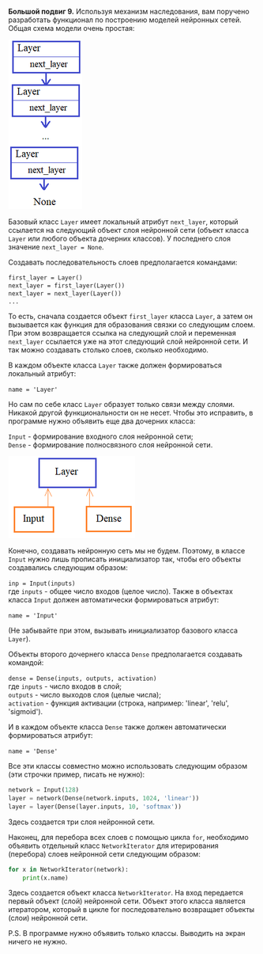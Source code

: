**Большой подвиг 9.** Используя механизм наследования, вам поручено разработать функционал по построению моделей
нейронных сетей. Общая схема модели очень простая:

![img.png](img.png)

Базовый класс `Layer` имеет локальный атрибут `next_layer`, который ссылается на следующий объект слоя нейронной сети
(объект класса `Layer` или любого объекта дочерних классов). У последнего слоя значение `next_layer = None`.

Создавать последовательность слоев предполагается командами:

```
first_layer = Layer()
next_layer = first_layer(Layer())
next_layer = next_layer(Layer())
...
```

То есть, сначала создается объект `first_layer` класса `Layer`, а затем он вызывается как функция для образования связки
со следующим слоем. При этом возвращается ссылка на следующий слой и переменная `next_layer` ссылается уже на этот 
следующий слой нейронной сети. И так можно создавать столько слоев, сколько необходимо.

В каждом объекте класса `Layer` также должен формироваться локальный атрибут:

`name = 'Layer'`

Но сам по себе класс `Layer` образует только связи между слоями.
Никакой другой функциональности он не несет. Чтобы это исправить, в программе нужно объявить еще два дочерних класса:

`Input` - формирование входного слоя нейронной сети; \
`Dense` - формирование полносвязного слоя нейронной сети.

![img_1.png](img_1.png)

Конечно, создавать нейронную сеть мы не будем. Поэтому, в классе `Input` нужно лишь прописать инициализатор так, чтобы 
его объекты создавались следующим образом:

`inp = Input(inputs)` \
где `inputs` - общее число входов (целое число). Также в объектах класса `Input` должен автоматически формироваться атрибут:

`name = 'Input'`

(Не забывайте при этом, вызывать инициализатор базового класса `Layer`).

Объекты второго дочернего класса `Dense` предполагается создавать командой:

`dense = Dense(inputs, outputs, activation)` \
где `inputs` - число входов в слой; \
`outputs` - число выходов слоя (целые числа); \
`activation` - функция активации (строка, например: 'linear', 'relu', 'sigmoid').

И в каждом объекте класса `Dense` также должен автоматически формироваться атрибут:

`name = 'Dense'`

Все эти классы совместно можно использовать следующим образом (эти строчки пример, писать не нужно):

```python
network = Input(128)
layer = network(Dense(network.inputs, 1024, 'linear'))
layer = layer(Dense(layer.inputs, 10, 'softmax'))
```

Здесь создается три слоя нейронной сети. 

Наконец, для перебора всех слоев с помощью цикла `for`, необходимо объявить отдельный класс `NetworkIterator` для 
итерирования (перебора) слоев нейронной сети следующим образом:

```python
for x in NetworkIterator(network):
    print(x.name)
```

Здесь создается объект класса `NetworkIterator`. На вход передается первый объект (слой) нейронной сети.
Объект этого класса является итератором, который в цикле for последовательно возвращает объекты (слои) нейронной сети.

P.S. В программе нужно объявить только классы. Выводить на экран ничего не нужно.
